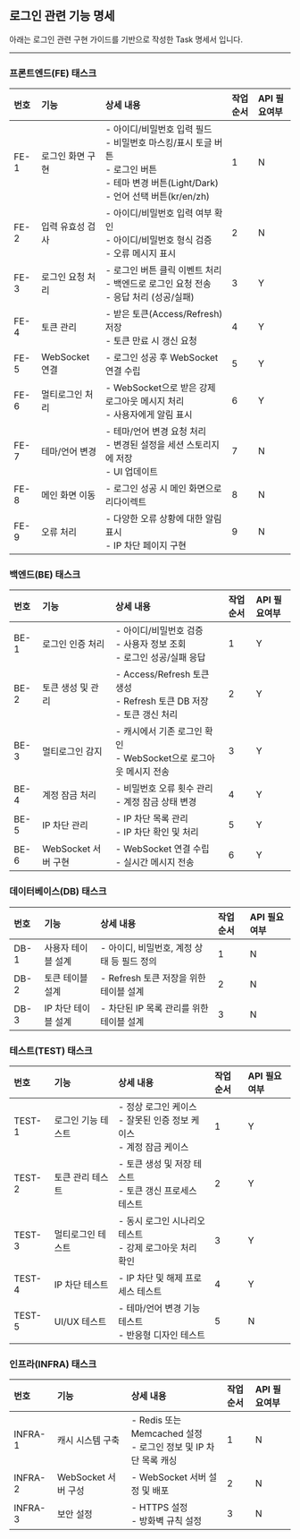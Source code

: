 ## 로그인 관련 기능 명세

아래는 로그인 관련 구현 가이드를 기반으로 작성한 Task 명세서 입니다.

---

### 프론트엔드(FE) 태스크


| 번호 | 기능 | 상세 내용 | 작업순서 | API 필요여부 |
| :-- | :-- | :-- | :-- | :-- |
| FE-1 | 로그인 화면 구현 | - 아이디/비밀번호 입력 필드<br>- 비밀번호 마스킹/표시 토글 버튼<br>- 로그인 버튼<br>- 테마 변경 버튼(Light/Dark)<br>- 언어 선택 버튼(kr/en/zh) | 1 | N |
| FE-2 | 입력 유효성 검사 | - 아이디/비밀번호 입력 여부 확인<br>- 아이디/비밀번호 형식 검증<br>- 오류 메시지 표시 | 2 | N |
| FE-3 | 로그인 요청 처리 | - 로그인 버튼 클릭 이벤트 처리<br>- 백엔드로 로그인 요청 전송<br>- 응답 처리 (성공/실패) | 3 | Y |
| FE-4 | 토큰 관리 | - 받은 토큰(Access/Refresh) 저장<br>- 토큰 만료 시 갱신 요청 | 4 | Y |
| FE-5 | WebSocket 연결 | - 로그인 성공 후 WebSocket 연결 수립 | 5 | Y |
| FE-6 | 멀티로그인 처리 | - WebSocket으로 받은 강제 로그아웃 메시지 처리<br>- 사용자에게 알림 표시 | 6 | Y |
| FE-7 | 테마/언어 변경 | - 테마/언어 변경 요청 처리<br>- 변경된 설정을 세션 스토리지에 저장<br>- UI 업데이트 | 7 | N |
| FE-8 | 메인 화면 이동 | - 로그인 성공 시 메인 화면으로 리다이렉트 | 8 | N |
| FE-9 | 오류 처리 | - 다양한 오류 상황에 대한 알림 표시<br>- IP 차단 페이지 구현 | 9 | N |

### 백엔드(BE) 태스크


| 번호 | 기능 | 상세 내용 | 작업순서 | API 필요여부 |
| :-- | :-- | :-- | :-- | :-- |
| BE-1 | 로그인 인증 처리 | - 아이디/비밀번호 검증<br>- 사용자 정보 조회<br>- 로그인 성공/실패 응답 | 1 | Y |
| BE-2 | 토큰 생성 및 관리 | - Access/Refresh 토큰 생성<br>- Refresh 토큰 DB 저장<br>- 토큰 갱신 처리 | 2 | Y |
| BE-3 | 멀티로그인 감지 | - 캐시에서 기존 로그인 확인<br>- WebSocket으로 로그아웃 메시지 전송 | 3 | Y |
| BE-4 | 계정 잠금 처리 | - 비밀번호 오류 횟수 관리<br>- 계정 잠금 상태 변경 | 4 | Y |
| BE-5 | IP 차단 관리 | - IP 차단 목록 관리<br>- IP 차단 확인 및 처리 | 5 | Y |
| BE-6 | WebSocket 서버 구현 | - WebSocket 연결 수립<br>- 실시간 메시지 전송 | 6 | Y |

### 데이터베이스(DB) 태스크


| 번호 | 기능 | 상세 내용 | 작업순서 | API 필요여부 |
| :-- | :-- | :-- | :-- | :-- |
| DB-1 | 사용자 테이블 설계 | - 아이디, 비밀번호, 계정 상태 등 필드 정의 | 1 | N |
| DB-2 | 토큰 테이블 설계 | - Refresh 토큰 저장을 위한 테이블 설계 | 2 | N |
| DB-3 | IP 차단 테이블 설계 | - 차단된 IP 목록 관리를 위한 테이블 설계 | 3 | N |

### 테스트(TEST) 태스크


| 번호 | 기능 | 상세 내용 | 작업순서 | API 필요여부 |
| :-- | :-- | :-- | :-- | :-- |
| TEST-1 | 로그인 기능 테스트 | - 정상 로그인 케이스<br>- 잘못된 인증 정보 케이스<br>- 계정 잠금 케이스 | 1 | Y |
| TEST-2 | 토큰 관리 테스트 | - 토큰 생성 및 저장 테스트<br>- 토큰 갱신 프로세스 테스트 | 2 | Y |
| TEST-3 | 멀티로그인 테스트 | - 동시 로그인 시나리오 테스트<br>- 강제 로그아웃 처리 확인 | 3 | Y |
| TEST-4 | IP 차단 테스트 | - IP 차단 및 해제 프로세스 테스트 | 4 | Y |
| TEST-5 | UI/UX 테스트 | - 테마/언어 변경 기능 테스트<br>- 반응형 디자인 테스트 | 5 | N |

### 인프라(INFRA) 태스크


| 번호 | 기능 | 상세 내용 | 작업순서 | API 필요여부 |
| :-- | :-- | :-- | :-- | :-- |
| INFRA-1 | 캐시 시스템 구축 | - Redis 또는 Memcached 설정<br>- 로그인 정보 및 IP 차단 목록 캐싱 | 1 | N |
| INFRA-2 | WebSocket 서버 구성 | - WebSocket 서버 설정 및 배포 | 2 | N |
| INFRA-3 | 보안 설정 | - HTTPS 설정<br>- 방화벽 규칙 설정 | 3 | N |